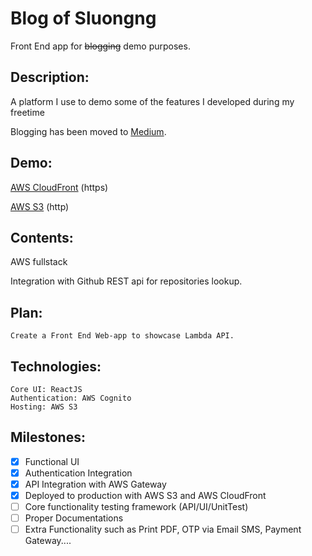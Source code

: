 # Blog of Sluongng
Front End app for ~~blogging~~ demo purposes.

## Description:
   
   A platform I use to demo some of the features I developed during my freetime
   
   Blogging has been moved to [Medium](https://medium.com/@luongngocson/).

## Demo:

   [AWS CloudFront](https://d2fzxugzl6byi5.cloudfront.net) (https)
   
   [AWS S3](http://sluongng-blog-frontend.s3-website.ap-northeast-2.amazonaws.com) (http)

## Contents:

   AWS fullstack
   
   Integration with Github REST api for repositories lookup.

## Plan:
    
    Create a Front End Web-app to showcase Lambda API.
    
## Technologies:
    
    Core UI: ReactJS
    Authentication: AWS Cognito
    Hosting: AWS S3

## Milestones:

- [X] Functional UI
- [X] Authentication Integration
- [X] API Integration with AWS Gateway
- [X] Deployed to production with AWS S3 and AWS CloudFront
- [ ] Core functionality testing framework (API/UI/UnitTest)
- [ ] Proper Documentations
- [ ] Extra Functionality such as Print PDF, OTP via Email SMS, Payment Gateway....
